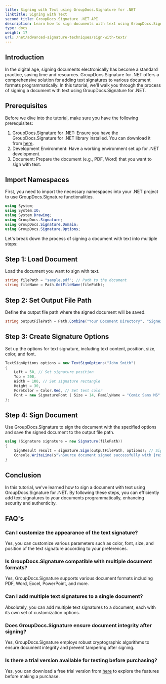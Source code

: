 ```yaml
---
title: Signing with Text using GroupDocs.Signature for .NET
linktitle: Signing with Text
second_title: GroupDocs.Signature .NET API
description: Learn how to sign documents with text using GroupDocs.Signature for .NET. Step-by-step guide for adding text signatures programmatically.
type: docs
weight: 17
url: /net/advanced-signature-techniques/sign-with-text/
---
```

## Introduction
In the digital age, signing documents electronically has become a standard practice, saving time and resources. GroupDocs.Signature for .NET offers a comprehensive solution for adding text signatures to various document formats programmatically. In this tutorial, we'll walk you through the process of signing a document with text using GroupDocs.Signature for .NET.
## Prerequisites
Before we dive into the tutorial, make sure you have the following prerequisites:
1. GroupDocs.Signature for .NET: Ensure you have the GroupDocs.Signature for .NET library installed. You can download it from [here](https://releases.groupdocs.com/signature/net/).
2. Development Environment: Have a working environment set up for .NET development.
3. Document: Prepare the document (e.g., PDF, Word) that you want to sign with text.

## Import Namespaces
First, you need to import the necessary namespaces into your .NET project to use GroupDocs.Signature functionalities.
```csharp
using System;
using System.IO;
using System.Drawing;
using GroupDocs.Signature;
using GroupDocs.Signature.Domain;
using GroupDocs.Signature.Options;
```

Let's break down the process of signing a document with text into multiple steps:
## Step 1: Load Document
Load the document you want to sign with text.
```csharp
string filePath = "sample.pdf"; // Path to the document
string fileName = Path.GetFileName(filePath);
```
## Step 2: Set Output File Path
Define the output file path where the signed document will be saved.
```csharp
string outputFilePath = Path.Combine("Your Document Directory", "SignWithText", fileName);
```
## Step 3: Create Signature Options
Set up the options for text signature, including text content, position, size, color, and font.
```csharp
TextSignOptions options = new TextSignOptions("John Smith")
{
    Left = 50, // Set signature position
    Top = 200,
    Width = 100, // Set signature rectangle
    Height = 30,
    ForeColor = Color.Red, // Set text color
    Font = new SignatureFont { Size = 14, FamilyName = "Comic Sans MS" } // Set font
};
```
## Step 4: Sign Document
Use GroupDocs.Signature to sign the document with the specified options and save the signed document to the output file path.
```csharp
using (Signature signature = new Signature(filePath))
{
    SignResult result = signature.Sign(outputFilePath, options); // Sign document
    Console.WriteLine($"\nSource document signed successfully with {result.Succeeded.Count} signature(s).\nFile saved at {outputFilePath}.");
}
```

## Conclusion
In this tutorial, we've learned how to sign a document with text using GroupDocs.Signature for .NET. By following these steps, you can efficiently add text signatures to your documents programmatically, enhancing security and authenticity.
## FAQ's
### Can I customize the appearance of the text signature?
Yes, you can customize various parameters such as color, font, size, and position of the text signature according to your preferences.
### Is GroupDocs.Signature compatible with multiple document formats?
Yes, GroupDocs.Signature supports various document formats including PDF, Word, Excel, PowerPoint, and more.
### Can I add multiple text signatures to a single document?
Absolutely, you can add multiple text signatures to a document, each with its own set of customization options.
### Does GroupDocs.Signature ensure document integrity after signing?
Yes, GroupDocs.Signature employs robust cryptographic algorithms to ensure document integrity and prevent tampering after signing.
### Is there a trial version available for testing before purchasing?
Yes, you can download a free trial version from [here](https://releases.groupdocs.com/) to explore the features before making a purchase.
